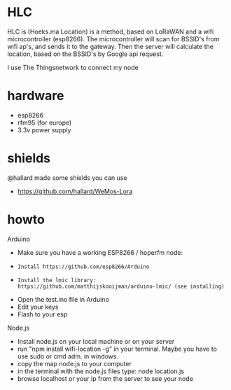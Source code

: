 # HLC

HLC is (Hoeks.ma Location) is a method, based on LoRaWAN and a wifi microcontroller (esp8266). The microcontroller will scan for BSSID's from wifi ap's, and sends it to the gateway. Then the server will calculate the location, based on the BSSID's by Google api request.

I use The Thingsnetwork to connect my node

# hardware
- esp8266 
- rfm95 (for europe)
- 3.3v power supply

# shields
@hallard made some shields you can use
- https://github.com/hallard/WeMos-Lora

# howto
Arduino
- Make sure you have a working ESP8266 / hoperfm node:
-     Install https://github.com/esp8266/Arduino
-     Install the lmic library: https://github.com/matthijskooijman/arduino-lmic/ (see installing)
- Open the test.ino file in Arduino 
- Edit your keys
- Flash to your esp

Node.js
- Install node.js on your local machine or on your server
- run "npm install wifi-location -g" in your terminal. Maybe you have to use sudo or cmd adm. in windows.
- copy the map node.js to your computer
- in the terminal with the node.js files type: node location.js
- browse localhost or your ip from the server to see your node
